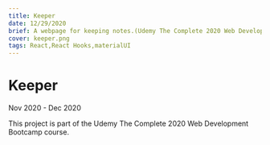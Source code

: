 ```yaml
---
title: Keeper
date: 12/29/2020
brief: A webpage for keeping notes.(Udemy The Complete 2020 Web Development Bootcamp).
cover: keeper.png
tags: React,React Hooks,materialUI
---
```


# Keeper

Nov 2020 - Dec 2020

This project is part of the Udemy The Complete 2020 Web Development Bootcamp course.
